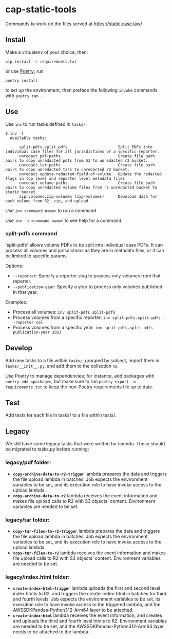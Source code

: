 # cap-static-tools

Commands to work on the files served at https://static.case.law/

## Install

Make a virtualenv of your choice, then:

    pip install -r requirements.txt

or use [Poetry](https://python-poetry.org/); run

    poetry install

to set up the environment, then preface the following `invoke`
commands with `poetry run `.

## Use

Use `inv` to run tasks defined in `tasks/`:

    $ inv -l
      Available tasks:
        
          split-pdfs.split-pdfs                      Split PDFs into individual case files for all jurisdictions or a specific reporter.
          unredact.pdf-paths                         Create file path pairs to copy unredacted pdfs from S3 to unredacted r2 bucket.
          unredact.tar-paths                         Create file path pairs to copy unredacted tars to unredacted r2 bucket.
          unredact.update-redacted-field-of-volume   Update the redacted flags in top level and reporter level metadata files
          unredact.volume-paths                      Create file path pairs to copy unredacted volume files from r2 unredacted bucket to static bucket.
          zip-volumes.zip-volumes (zip-volumes)      Download data for each volume from R2, zip, and upload.

Use `inv <command name>` to run a command.

Use `inv -h <command name>` to see help for a command.

### split-pdfs command

'split-pdfs' allows volume PDFs to be split into individual case PDFs. It can
process all volumes and jurisdictions as they are in metadata files, or it can
be limited to specific params.

Options:

- `--reporter`: Specify a reporter slug to process only volumes from that
  reporter.
- `--publication-year`: Specify a year to process only volumes published in that
  year.

Examples:

- Process all volumes: `inv split-pdfs.split-pdfs`
- Process volumes from a specific reporter: `inv split-pdfs.split-pdfs --reporter cal`
- Process volumes from a specific year: `inv split-pdfs.split-pdfs --publication-year 2023`

## Develop

Add new tasks to a file within `tasks/`, grouped by subject, import them in
`tasks/__init__.py`, and add them to the collection `ns`.

Use Poetry to manage dependencies; for instance, add packages with
`poetry add <package>`, but make sure to run `poetry export -o
requirements.txt` to keep the non-Poetry requirements file up to date.

## Test

Add tests for each file in tasks/ to a file within tests/.

## Legacy

We still have some legacy tasks that were written for lambda. These should be
migrated to tasks.py before running:

### legacy/pdf folder:

- **`copy-archive-data-to-r2-trigger`** lambda prepares the data and triggers
  the file upload lambda in batches. Job expects the environment variables to be
  set, and its execution role to have invoke access to the upload lambda.
- **`copy-archive-data-to-r2`** lambda receives the event information and makes
  file upload calls to R2 with S3 objects' content. Environment variables are
  needed to be set.

### legacy/tar folder:

- **`copy-tar-files-to-r2-trigger`** lambda prepares the data and triggers the
  file upload lambda in batches. Job expects the environment variables to be
  set, and its execution role to have invoke access to the upload lambda.
- **`copy-tar-files-to-r2`** lambda receives the event information and makes
  file upload calls to R2 with S3 objects' content. Environment variables are
  needed to be set.

### legacy/index.html folder:

- **`create-index-html-trigger`** lambda uploads the first and second level
  index htmls to R2, and triggers the create-index-html in batches for third and
  fourth levels. Job expects the environment variables to be set, its execution
  role to have invoke access to the triggered lambda, and the
  AWSSDKPandas-Python312-Arm64 layer to be attached.
- **`create-index-html`** lambda receives the event information, and creates and
  uploads the third and fourth level htmls to R2. Environment variables are
  needed to be set, and the AWSSDKPandas-Python312-Arm64 layer needs to be
  attached to the lambda.
